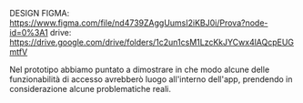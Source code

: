 DESIGN FIGMA: https://www.figma.com/file/nd4739ZAggUumsI2iKBJ0i/Prova?node-id=0%3A1
drive: https://drive.google.com/drive/folders/1c2un1csM1LzcKkJYCwx4lAQcpEUGmtfV

Nel prototipo abbiamo puntato a dimostrare in che modo alcune delle funzionabilità di accesso avrebberò luogo all'interno dell'app,
prendendo in considerazione alcune problematiche reali.
